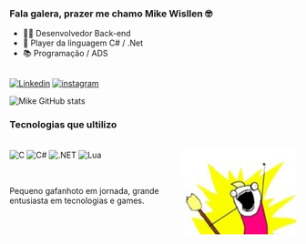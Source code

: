 ### Fala galera, prazer me chamo Mike Wisllen 🤓

- 👨‍💻 Desenvolvedor Back-end
- 🗿  Player da linguagem C# / .Net
- 📚 Programação / ADS
##
[![Linkedin](https://img.shields.io/badge/LinkedIn-0077B5?style=for-the-badge&logo=linkedin&logoColor=white)](https://www.linkedin.com/in/mike-wisllen-272388101)
[![instagram](https://img.shields.io/badge/Instagram-E4405F?style=for-the-badge&logo=instagram&logoColor=white)](https://www.instagram.com/mikewisllen/)

![Mike GitHub stats](https://github-readme-stats.vercel.app/api?username=mikeWisllen&show_icons=true&theme=dracula)

### Tecnologias que ultilizo
<div style="display: inline_block"><br/>
   <img align="center" alt="C" <img src="https://cdn.jsdelivr.net/gh/devicons/devicon@latest/icons/c/c-original.svg" />
   <img align="center" alt="C#" <img src="https://cdn.jsdelivr.net/gh/devicons/devicon@latest/icons/csharp/csharp-original.svg" />
   <img align="center" alt=".NET" <img src="https://cdn.jsdelivr.net/gh/devicons/devicon@latest/icons/dotnetcore/dotnetcore-original.svg" />       
   <img align="center" alt="Lua" <img src="https://cdn.jsdelivr.net/gh/devicons/devicon@latest/icons/lua/lua-original.svg" />
   <img align="right" alt="Mikegif" height="150" width="200" src="https://raw.githubusercontent.com/JamesNK/Newtonsoft.Json/master/Doc/icons/logo.jpg">
</div><br/> 

##

Pequeno gafanhoto em jornada, grande entusiasta em tecnologias e games.
